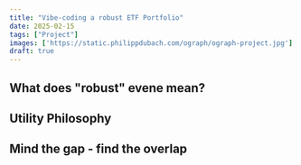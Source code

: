 ```yaml
---
title: "Vibe-coding a robust ETF Portfolio"
date: 2025-02-15
tags: ["Project"]
images: ['https://static.philippdubach.com/ograph/ograph-project.jpg']
draft: true
---
```




## What does "robust" evene mean?

## Utility Philosophy

## Mind the gap - find the overlap

